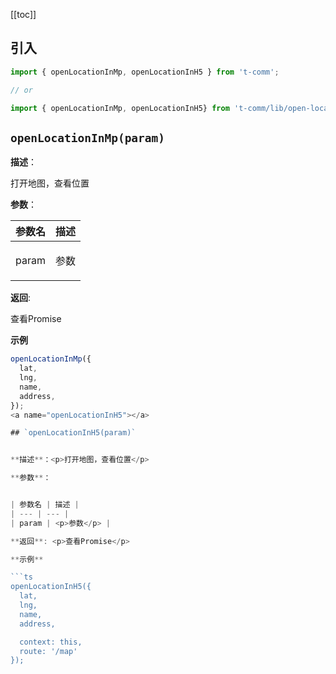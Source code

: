[[toc]]

## 引入

```ts
import { openLocationInMp, openLocationInH5 } from 't-comm';

// or

import { openLocationInMp, openLocationInH5} from 't-comm/lib/open-location/index';
```


## `openLocationInMp(param)` 


**描述**：<p>打开地图，查看位置</p>

**参数**：


| 参数名 | 描述 |
| --- | --- |
| param | <p>参数</p> |

**返回**: <p>查看Promise</p>

**示例**

```ts
openLocationInMp({
  lat,
  lng,
  name,
  address,
});
<a name="openLocationInH5"></a>

## `openLocationInH5(param)` 


**描述**：<p>打开地图，查看位置</p>

**参数**：


| 参数名 | 描述 |
| --- | --- |
| param | <p>参数</p> |

**返回**: <p>查看Promise</p>

**示例**

```ts
openLocationInH5({
  lat,
  lng,
  name,
  address,

  context: this,
  route: '/map'
});
```
